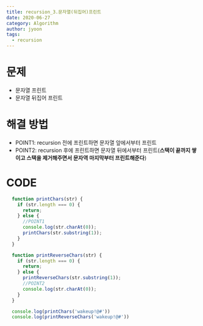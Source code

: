 ```yaml
---
title: recursion_3.문자열(뒤집어)프린트
date: 2020-06-27
category: Algorithm
author: jyoon
tags:
  - recursion
--- 
```

 
# 문제
  * 문자열 프린트
  * 문자열 뒤집어 프린트

# 해결 방법
  * POINT1: recursion 전에 프린트하면 문자열 앞에서부터 프린트 
  * POINT2: recursion 후에 프린트하면 문자열 뒤에서부터 프린트(**스택이 끝까지 쌓이고 스택을 제거해주면서 문자역 마지막부터 프린트해준다**)

# CODE 
  ``` js
    function printChars(str) {
      if (str.length === 0) {
        return;
      } else {
        //POINT1
        console.log(str.charAt(0));
        printChars(str.substring(1));
      }
    }

    function printReverseChars(str) {
      if (str.length === 0) {
        return;
      } else {
        printReverseChars(str.substring(1));
        //POINT2
        console.log(str.charAt(0));
      }
    }

    console.log(printChars('wakeup!@#'))
    console.log(printReverseChars('wakeup!@#'))
  ```
